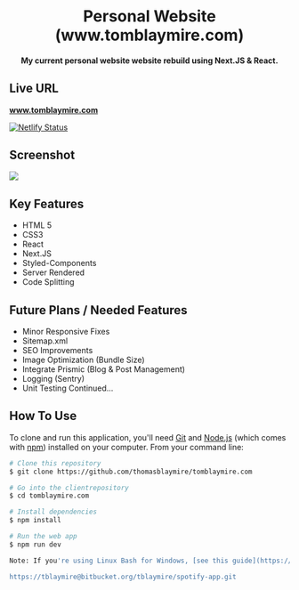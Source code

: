 <h1 align="center">
  Personal Website (www.tomblaymire.com)
  <br>
</h1>

<h4 align="center">My current personal website website rebuild using Next.JS & React.</h4>

## Live URL

<strong>www.tomblaymire.com</strong>

[![Netlify Status](https://api.netlify.com/api/v1/badges/ccb8cf6e-bac5-4c77-a5f6-af33c76faa0c/deploy-status)](https://app.netlify.com/sites/tomblaymire/deploys)

## Screenshot

![](https://github.com/thomasblaymire/tomblaymire.com/blob/master/blob/master/screenshot.png)

## Key Features

- HTML 5
- CSS3
- React
- Next.JS
- Styled-Components
- Server Rendered
- Code Splitting

## Future Plans / Needed Features

- Minor Responsive Fixes
- Sitemap.xml
- SEO Improvements
- Image Optimization (Bundle Size)
- Integrate Prismic (Blog & Post Management)
- Logging (Sentry)
- Unit Testing Continued...

## How To Use

To clone and run this application, you'll need [Git](https://git-scm.com) and [Node.js](https://nodejs.org/en/download/) (which comes with [npm](http://npmjs.com)) installed on your computer. From your command line:

```bash
# Clone this repository
$ git clone https://github.com/thomasblaymire/tomblaymire.com

# Go into the clientrepository
$ cd tomblaymire.com

# Install dependencies
$ npm install

# Run the web app
$ npm run dev

Note: If you're using Linux Bash for Windows, [see this guide](https://www.howtogeek.com/261575/how-to-run-graphical-linux-desktop-applications-from-windows-10s-bash-shell/) or use `node` from the command prompt.

https://tblaymire@bitbucket.org/tblaymire/spotify-app.git
```
